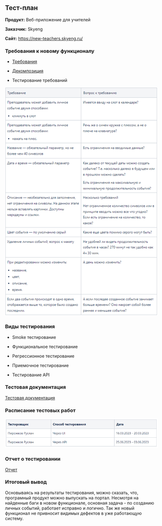 ## **Тест-план**

**Продукт:** Веб-приложение для учителей

**Заказчик:** Skyeng

**Сайт:** https://new-teachers.skyeng.ru/

### **Требования к новому функционалу**

- [Требования](/documents/requirements.md)

- [Декомпозиция](https://miro.com/app/board/uXjVPl3BZy8=/?share_link_id=382124920475)

- Тестирование требований

![](/documents/pic/Requirements_testing.png)

### **Виды тестирования**

- Smoke тестирование

- Функциональное тестирование

- Регрессионное тестирование

- Приемочное тестирование

- Тестирование API

### **Тестовая документация**


[Тестовая документация](https://github.com/RuslanPir/QA_Ingener_portfolio/blob/main/documents/test_documentation.md)

### **Расписание тестовых работ**

![](/documents/pic/Operating_schedule.png)

### **Отчет о тестировании**

[Отчет](https://github.com/RuslanPir/QA_Ingener_portfolio/blob/main/documents/Report.md)

### **Итоговый вывод**

Основываясь на результаты тестирования, можно сказать, что, програмный продукт можно выпускать на портал. Несмотря на найденные баги в новом функционале, основная задача - по созданию личных событий, работает исправно и логично. Так же новый функционал не привносит видимых дефектов в уже работающую систему.
